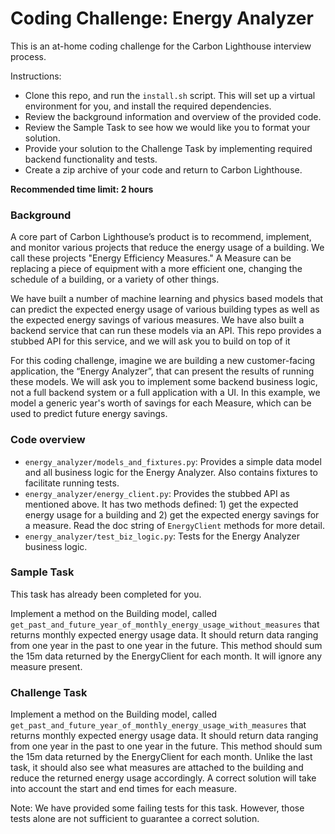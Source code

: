 # Coding Challenge: Energy Analyzer

This is an at-home coding challenge for the Carbon Lighthouse interview process.

Instructions:
* Clone this repo, and run the `install.sh` script. This will set up a virtual environment for you, and install the required dependencies. 
* Review the background information and overview of the provided code.
* Review the Sample Task to see how we would like you to format your solution.
* Provide your solution to the Challenge Task by implementing required backend functionality and tests.
* Create a zip archive of your code and return to Carbon Lighthouse.

**Recommended time limit: 2 hours**

### Background

A core part of Carbon Lighthouse’s product is to recommend, implement, and monitor various projects that reduce the energy usage of a building. We call these projects "Energy Efficiency Measures." A Measure can be replacing a piece of equipment with a more efficient one, changing the schedule of a building, or a variety of other things.

We have built a number of machine learning and physics based models that can predict the expected energy usage of various building types as well as the expected energy savings of various measures.
We have also built a backend service that can run these models via an API. This repo provides a stubbed API for this service, and we will ask you to build on top of it

For this coding challenge, imagine we are building a new customer-facing application, the “Energy Analyzer”, that can present the results of running these models. 
We will ask you to implement some backend business logic, not a full backend system or a full application with a UI.
In this example, we model a generic year's worth of savings for each Measure, which can be used to predict future energy savings.

### Code overview

* `energy_analyzer/models_and_fixtures.py`: Provides a simple data model and all business logic for the Energy Analyzer. Also contains fixtures to facilitate running tests.
* `energy_analyzer/energy_client.py`: Provides the stubbed API as mentioned above. It has two methods defined: 1) get the expected energy usage for a building and 2) get the expected energy savings for a measure. Read the doc string of `EnergyClient` methods for more detail.
* `energy_analyzer/test_biz_logic.py`: Tests for the Energy Analyzer business logic.

### Sample Task

This task has already been completed for you.

Implement a method on the Building model, called `get_past_and_future_year_of_monthly_energy_usage_without_measures` that returns monthly expected energy usage data. It should return data ranging from one year in the past to one year in the future. This method should sum the 15m data returned by the EnergyClient for each month. It will ignore any measure present.

### Challenge Task

Implement a method on the Building model, called `get_past_and_future_year_of_monthly_energy_usage_with_measures` that returns monthly expected energy usage data. It should return data ranging from one year in the past to one year in the future. This method should sum the 15m data returned by the EnergyClient for each month. Unlike the last task, it should also see what measures are attached to the building and reduce the returned energy usage accordingly. A correct solution will take into account the start and end times for each measure.

Note: We have provided some failing tests for this task. However, those tests alone are not sufficient to guarantee a correct solution.
